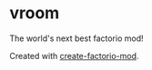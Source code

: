 # vroom

The world's next best factorio mod!

Created with [create-factorio-mod](https://github.com/cdaringe/create-factorio-mod).

